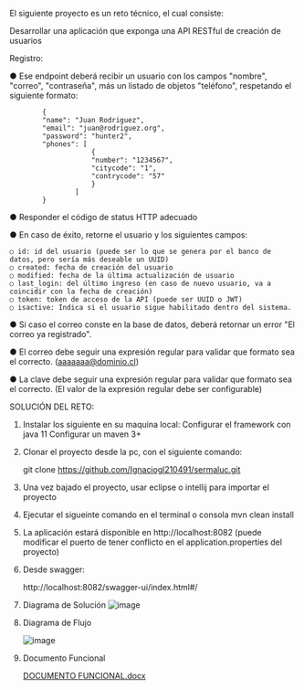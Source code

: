 El siguiente proyecto es un reto técnico, el cual consiste:

Desarrollar una aplicación que exponga una API RESTful de creación de usuarios

Registro:

● Ese endpoint deberá recibir un usuario con los campos "nombre", "correo", "contraseña", más un listado de objetos "teléfono", respetando el siguiente formato:

            {
            "name": "Juan Rodriguez",
            "email": "juan@rodriguez.org",
            "password": "hunter2",
            "phones": [
                        {
                        "number": "1234567",
                        "citycode": "1",
                        "contrycode": "57"
                        }
                    ]
            }
            
● Responder el código de status HTTP adecuado

● En caso de éxito, retorne el usuario y los siguientes campos:

    ○ id: id del usuario (puede ser lo que se genera por el banco de datos, pero sería más deseable un UUID)
    ○ created: fecha de creación del usuario
    ○ modified: fecha de la última actualización de usuario
    ○ last_login: del último ingreso (en caso de nuevo usuario, va a coincidir con la fecha de creación)
    ○ token: token de acceso de la API (puede ser UUID o JWT)
    ○ isactive: Indica si el usuario sigue habilitado dentro del sistema.
● Si caso el correo conste en la base de datos, deberá retornar un error "El correo ya registrado".

● El correo debe seguir una expresión regular para validar que formato sea el correcto.
    (aaaaaaa@dominio.cl)
    
● La clave debe seguir una expresión regular para validar que formato sea el correcto. (El valor de la expresión regular debe ser configurable)



SOLUCIÓN DEL RETO:

1. Instalar los siguiente en su maquina local:
   Configurar el framework con java 11
   Configurar un maven 3+
   
2. Clonar el proyecto desde la pc, con el siguiente comando:
   
   git clone https://github.com/Ignaciogl210491/sermaluc.git
   
3. Una vez bajado el proyecto, usar eclipse o intellij para importar el proyecto
   
4. Ejecutar el sigueinte comando en el terminal o consola
   mvn clean install
   
5. La aplicación estará disponible en http://localhost:8082 (puede modificar el puerto de tener conflicto en el application.properties del proyecto)
   
6. Desde swagger:
   
   http://localhost:8082/swagger-ui/index.html#/

7. Diagrama de Solución
   ![image](https://github.com/Ignaciogl210491/sermaluc/assets/126305939/e07307e2-2d39-42c7-abb6-7e9a7fe296df)

8. Diagrama de Flujo
   
   ![image](https://github.com/Ignaciogl210491/sermaluc/assets/126305939/5a0ae0a1-c038-405e-bd1c-f6130411926b)

9. Documento Funcional
    
    [DOCUMENTO FUNCIONAL.docx](https://github.com/Ignaciogl210491/sermaluc/files/14168736/DOCUMENTO.FUNCIONAL.docx)

